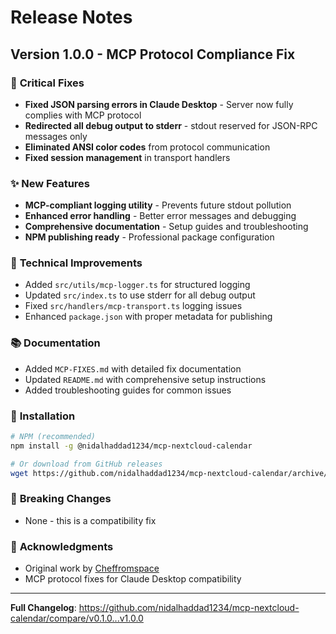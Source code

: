 # Release Notes

## Version 1.0.0 - MCP Protocol Compliance Fix

### 🐛 **Critical Fixes**
- **Fixed JSON parsing errors in Claude Desktop** - Server now fully complies with MCP protocol
- **Redirected all debug output to stderr** - stdout reserved for JSON-RPC messages only
- **Eliminated ANSI color codes** from protocol communication
- **Fixed session management** in transport handlers

### ✨ **New Features**  
- **MCP-compliant logging utility** - Prevents future stdout pollution
- **Enhanced error handling** - Better error messages and debugging
- **Comprehensive documentation** - Setup guides and troubleshooting
- **NPM publishing ready** - Professional package configuration

### 🔧 **Technical Improvements**
- Added `src/utils/mcp-logger.ts` for structured logging
- Updated `src/index.ts` to use stderr for all debug output  
- Fixed `src/handlers/mcp-transport.ts` logging issues
- Enhanced `package.json` with proper metadata for publishing

### 📚 **Documentation**
- Added `MCP-FIXES.md` with detailed fix documentation
- Updated `README.md` with comprehensive setup instructions
- Added troubleshooting guides for common issues

### 🚀 **Installation**
```bash
# NPM (recommended)
npm install -g @nidalhaddad1234/mcp-nextcloud-calendar

# Or download from GitHub releases
wget https://github.com/nidalhaddad1234/mcp-nextcloud-calendar/archive/v1.0.0.tar.gz
```

### 🔄 **Breaking Changes**
- None - this is a compatibility fix

### 🙏 **Acknowledgments**
- Original work by [Cheffromspace](https://github.com/Cheffromspace/mcp-nextcloud-calendar)
- MCP protocol fixes for Claude Desktop compatibility

---

**Full Changelog**: https://github.com/nidalhaddad1234/mcp-nextcloud-calendar/compare/v0.1.0...v1.0.0
